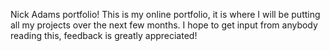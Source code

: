 Nick Adams portfolio!
This is my online portfolio, it is where I will be putting all my projects over the next few
months. I hope to get input from anybody reading this, feedback is greatly appreciated!
